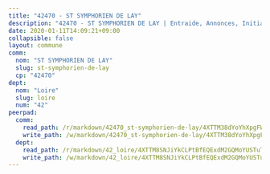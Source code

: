```yaml
---
title: "42470 - ST SYMPHORIEN DE LAY"
description: "42470 - ST SYMPHORIEN DE LAY | Entraide, Annonces, Initiatives"
date: 2020-01-11T14:09:21+09:00
collapsible: false
layout: commune
comm:
  nom: "ST SYMPHORIEN DE LAY"
  slug: st-symphorien-de-lay
  cp: "42470"
dept:
  nom: "Loire"
  slug: loire
  num: "42"
peerpad:
  comm:
    read_path: /r/markdown/42470_st-symphorien-de-lay/4XTTM38dYoYhXpgFWgs2uiDQ2h5499ELw1VQUNa8KRaPiaTTz
    write_path: /w/markdown/42470_st-symphorien-de-lay/4XTTM38dYoYhXpgFWgs2uiDQ2h5499ELw1VQUNa8KRaPiaTTz-K3TgU8iZZxP3pGe3rLtErEeE1mcqezMCfX97bmq1Uz7BT6FKd2BW2CL9ifnVtgbCjSHLCwF95QvrFRaoLiQk2GMmLwRPiX5ZhM4MZQ1zjr4NqFRiAB74ZP3sQM899dJMssVDtM9e
  dept:
    read_path: /r/markdown/42_loire/4XTTM8SNJiYkCLPtBfEQExdM2GQMoYUSTuTytLrQfQVaaYJeW
    write_path: /w/markdown/42_loire/4XTTM8SNJiYkCLPtBfEQExdM2GQMoYUSTuTytLrQfQVaaYJeW-K3TgUi5YJecchkttgL3M6Pu99u8hH2akRrHDb4XXZXATCvGiyzrNbe23fQbzNYiKWDR2re6vQN4Gxv5BQ2dayjGg1AqxtpHRtgi6cm74UeqjVtXM2ZJFa6mvBKTRc4s3X6tJYycN
---
```


